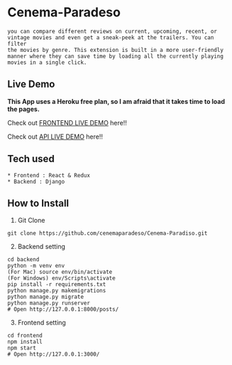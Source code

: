 # Cenema-Paradeso

```In this web application you will find many informative movie reviews,
you can compare different reviews on current, upcoming, recent, or
vintage movies and even get a sneak-peek at the trailers. You can filter
the movies by genre. This extension is built in a more user-friendly
manner where they can save time by loading all the currently playing
movies in a single click.
```

## Live Demo

**This App uses a Heroku free plan, so I am afraid that it takes time to load the pages.**

Check out [FRONTEND LIVE DEMO](https://frontend-cenema.herokuapp.com/) here!!

Check out [API LIVE DEMO](https://backend-cenema.herokuapp.com/) here!!

## Tech used

```
* Frontend : React & Redux
* Backend : Django
```

## How to Install

1. Git Clone

```
git clone https://github.com/cenemaparadeso/Cenema-Paradiso.git
```

2. Backend setting

```
cd backend
python -m venv env
(For Mac) source env/bin/activate
(For Windows) env/Scripts\activate
pip install -r requirements.txt
python manage.py makemigrations
python manage.py migrate
python manage.py runserver
# Open http://127.0.0.1:8000/posts/
```

3. Frontend setting

```
cd frontend
npm install
npm start
# Open http://127.0.0.1:3000/
```

